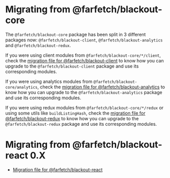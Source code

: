 # Migrating from @farfetch/blackout-core

The `@farfetch/blackout-core` package has been split in 3 different packages now: `@farfetch/blackout-client`, `@farfetch/blackout-analytics` and `@farfetch/blackout-redux`.

If you were using client modules from `@farfetch/blackout-core/*/client`, check the [migration file for @farfetch/blackout-client](packages/client/MIGRATION.md) to know how you can upgrade to the `@farfetch/blackout-client` package and use its corresponding modules.

If you were using analytics modules from `@farfetch/blackout-core/analytics`, check the [migration file for @farfetch/blackout-analytics](packages/analytics/MIGRATION.md) to know how you can upgrade to the `@farfetch/blackout-analytics` package and use its corresponding modules.

If you were using redux modules from `@farfetch/blackout-core/*/redux` or using some utils like `buildListingHash`, check the [migration file for @farfetch/blackout-redux](packages/redux/MIGRATION.md) to know how you can upgrade to the `@farfetch/blackout-redux` package and use its corresponding modules.

# Migrating from @farfetch/blackout-react 0.X

- [Migration file for @farfetch/blackout-react](packages/react/MIGRATION.md)
